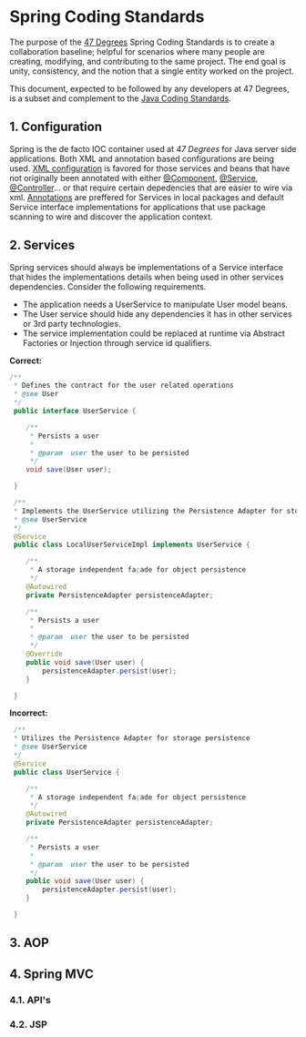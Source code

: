 # Spring Coding Standards

The purpose of the [47 Degrees](http://47deg.com) Spring Coding Standards is to create a collaboration baseline; helpful for scenarios where many people are creating, modifying, and contributing to the same project. The end goal is unity, consistency, and the notion that a single entity worked on the project.

This document, expected to be followed by any developers at 47 Degrees, is a subset and complement to the [Java Coding Standards](../).

## 1. Configuration

Spring is the de facto IOC container used at *47 Degrees* for Java server side applications. 
Both XML and annotation based configurations are being used.
[XML configuration](http://static.springsource.org/spring/docs/3.0.x/spring-framework-reference/html/beans.html) is favored for those services and beans that have not originally been annotated with either [@Component](http://static.springsource.org/spring/docs/3.0.x/api/org/springframework/stereotype/Component.html), [@Service](http://static.springsource.org/spring/docs/3.0.x/api/org/springframework/stereotype/Service.html), [@Controller](http://static.springsource.org/spring/docs/3.0.x/api/org/springframework/stereotype/Controller.html)... or that require certain depedencies that are easier to wire via xml.
[Annotations](http://static.springsource.org/spring/docs/3.0.x/spring-framework-reference/html/beans.html#beans-annotation-config) are preffered for Services in local packages and default Service interface implementations for applications that use package scanning to wire and discover the application context.

## 2. Services

Spring services should always be implementations of a Service interface that hides the implementations details when being used in other services dependencies.
Consider the following requirements. 

* The application needs a UserService to manipulate User model beans. 
* The User service should hide any dependencies it has in other services or 3rd party technologies.
* The service implementation could be replaced at runtime via Abstract Factories or Injection through service id qualifiers.

**Correct:**

```java
/**
 * Defines the contract for the user related operations 
 * @see User
 */
 public interface UserService {

 	/**
	 * Persists a user
	 *
	 * @param  user the user to be persisted
	 */
 	void save(User user);

 }

 /**
 * Implements the UserService utilizing the Persistence Adapter for storage persistence
 * @see UserService
 */
 @Service
 public class LocalUserServiceImpl implements UserService {

 	/**
	 * A storage independent façade for object persistence
	 */
 	@Autowired
 	private PersistenceAdapter persistenceAdapter;

 	/**
	 * Persists a user
	 *
	 * @param  user the user to be persisted
	 */
 	@Override
 	public void save(User user) {
 		persistenceAdapter.persist(user);
 	}

 }
```

**Incorrect:**

```java
 /**
 * Utilizes the Persistence Adapter for storage persistence
 * @see UserService
 */
 @Service
 public class UserService {

 	/**
	 * A storage independent façade for object persistence
	 */
 	@Autowired
 	private PersistenceAdapter persistenceAdapter;

 	/**
	 * Persists a user
	 *
	 * @param  user the user to be persisted
	 */
 	public void save(User user) {
 		persistenceAdapter.persist(user);
 	}

 }
```


## 3. AOP

## 4. Spring MVC

### 4.1. API's

### 4.2. JSP